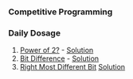 ### Competitive Programming

### Daily Dosage

1) [Power of 2?](https://practice.geeksforgeeks.org/problems/power-of-2-1587115620/1) - [Solution](https://github.com/grip90/comprog/blob/main/programs/pow_of_2.c)
2) [Bit Difference](https://practice.geeksforgeeks.org/problems/bit-difference-1587115620/1) - [Solution](https://github.com/grip90/comprog/blob/main/programs/pow_of_2.c)
3) [Right Most Different Bit](https://practice.geeksforgeeks.org/problems/rightmost-different-bit-1587115621/1#) [Solution](https://github.com/grip90/comprog/blob/main/programs/rightmost_diff_bit.c)

